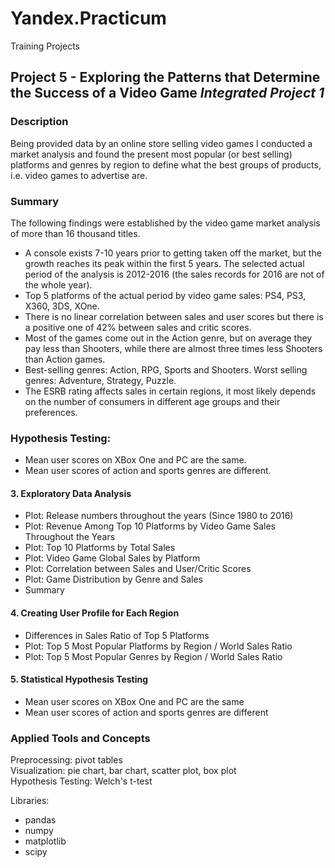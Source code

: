 # Yandex.Practicum
Training Projects

## Project 5 - Exploring the Patterns that Determine the Success of a Video Game *Integrated Project 1*


### Description
Being provided data by an online store selling video games I conducted a market analysis and found the present most popular (or best selling) platforms and genres by region to define what the best groups of products, i.e. video games to advertise are.

### Summary
The following findings were established by the video game market analysis of more than 16 thousand titles.
- A console exists 7-10 years prior to getting taken off the market, but the growth reaches its peak within the first 5 years. The selected actual period of the analysis is 2012-2016 (the sales records for 2016 are not of the whole year).
- Top 5 platforms of the actual period by video game sales: PS4, PS3, X360, 3DS, XOne. 
- There is no linear correlation between sales and user scores but there is a positive one of 42% between sales and critic scores.
- Most of the games come out in the Action genre, but on average they pay less than Shooters, while there are almost three times less Shooters than Action games.
- Best-selling genres: Action, RPG, Sports and Shooters. Worst selling genres: Adventure, Strategy, Puzzle.
- The ESRB rating affects sales in certain regions, it most likely depends on the number of consumers in different age groups and their preferences.
### Hypothesis Testing:
- Mean user scores on XBox One and PC are the same.
- Mean user scores of action and sports genres are different.

#### 3. Exploratory Data Analysis
- Plot: Release numbers throughout the years (Since 1980 to 2016)
- Plot: Revenue Among Top 10 Platforms by Video Game Sales Throughout the Years
- Plot: Top 10 Platforms by Total Sales
- Plot: Video Game Global Sales by Platform
- Plot: Correlation between Sales and User/Critic Scores
- Plot: Game Distribution by Genre and Sales
- Summary
#### 4. Creating User Profile for Each Region
- Differences in Sales Ratio of Top 5 Platforms
- Plot: Top 5 Most Popular Platforms by Region / World Sales Ratio
- Plot: Top 5 Most Popular Genres by Region / World Sales Ratio
#### 5. Statistical Hypothesis Testing
- Mean user scores on XBox One and PC are the same
- Mean user scores of action and sports genres are different


### Applied Tools and Concepts
Preprocessing: pivot tables \
Visualization: pie chart, bar chart, scatter plot, box plot \
Hypothesis Testing: Welch's t-test 

Libraries: 
- pandas
- numpy 
- matplotlib
- scipy
